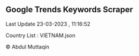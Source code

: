 

## Google Trends Keywords Scraper 
 
Last Update 23-03-2023 , 11:16:52

Country List :
VIETNAM.json



© Abdul Muttaqin 

